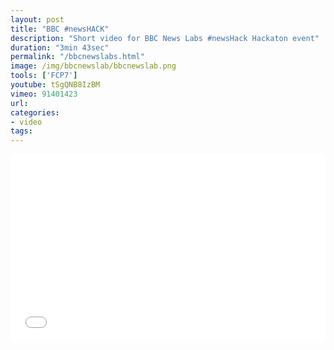 ```yaml
---
layout: post
title: "BBC #newsHACK"
description: "Short video for BBC News Labs #newsHack Hackaton event"
duration: "3min 43sec"
permalink: "/bbcnewslabs.html"
image: /img/bbcnewslab/bbcnewslab.png
tools: ['FCP7']
youtube: tSgQNB8IzBM
vimeo: 91401423
url: 
categories: 
- video
tags:
---
```



<div class="videoWrapper">
<iframe src="//player.vimeo.com/video/{{vimeo}}?title=0&amp;byline=0&amp;portrait=0" width="100%" height="300" frameborder="0" ></iframe>
</div>